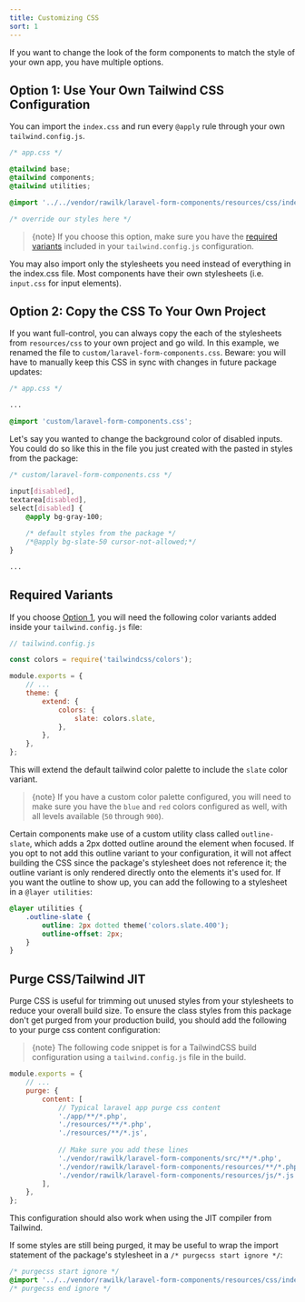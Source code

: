 ```yaml
---
title: Customizing CSS
sort: 1
---
```


If you want to change the look of the form components to match the style of your own app, you have multiple options.

## Option 1: Use Your Own Tailwind CSS Configuration
You can import the `index.css` and run every `@apply` rule through your own `tailwind.config.js`.

```css
/* app.css */

@tailwind base;
@tailwind components;
@tailwind utilities;

@import '../../vendor/rawilk/laravel-form-components/resources/css/index.css';

/* override our styles here */
```

> {note} If you choose this option, make sure you have the [required variants](#user-content-required-variants) included in your `tailwind.config.js` configuration.

You may also import only the stylesheets you need instead of everything in the index.css file. Most components have their own stylesheets (i.e. `input.css` for input elements).

## Option 2: Copy the CSS To Your Own Project
If you want full-control, you can always copy the each of the stylesheets from `resources/css` to your own project and go wild. In this example, we renamed the file to `custom/laravel-form-components.css`.
Beware: you will have to manually keep this CSS in sync with changes in future package updates:

```css
/* app.css */

...

@import 'custom/laravel-form-components.css';
```

Let's say you wanted to change the background color of disabled inputs. You could do so like this in the file you just created with the pasted in styles from the package:

```css
/* custom/laravel-form-components.css */

input[disabled],
textarea[disabled],
select[disabled] {
    @apply bg-gray-100;
    
    /* default styles from the package */
    /*@apply bg-slate-50 cursor-not-allowed;*/
}

...
```

## Required Variants
If you choose [Option 1](#user-content-option-1-use-your-own-tailwind-css-configuration), you will need the following color variants added inside your `tailwind.config.js` file:

```js
// tailwind.config.js

const colors = require('tailwindcss/colors');

module.exports = {
    // ...
    theme: {
        extend: {
            colors: {
                slate: colors.slate,
            },
        },
    },
};
```

This will extend the default tailwind color palette to include the `slate` color variant.

> {note} If you have a custom color palette configured, you will need to make sure you have the `blue` and `red` colors configured as well, with all
> levels available (`50` through `900`).

Certain components make use of a custom utility class called `outline-slate`, which adds a 2px dotted outline around the element when focused. If you opt to not add this outline variant to your configuration, it will not affect building the CSS since the package's stylesheet does not reference it; the outline variant is only rendered directly onto the elements it's used for. If you want the outline to show up, you can add the following to a stylesheet in a `@layer utilities`:

```css
@layer utilities {
    .outline-slate {
        outline: 2px dotted theme('colors.slate.400');
        outline-offset: 2px;
    }
}
```

## Purge CSS/Tailwind JIT

Purge CSS is useful for trimming out unused styles from your stylesheets to reduce your overall build size. To ensure
the class styles from this package don't get purged from your production build, you should add the following to your
purge css content configuration:

> {note} The following code snippet is for a TailwindCSS build configuration using a `tailwind.config.js` file in the build.

```js
module.exports = {
    // ...
    purge: {
        content: [
            // Typical laravel app purge css content
            './app/**/*.php',
            './resources/**/*.php',
            './resources/**/*.js',
            
            // Make sure you add these lines
            './vendor/rawilk/laravel-form-components/src/**/*.php',
            './vendor/rawilk/laravel-form-components/resources/**/*.php',
            './vendor/rawilk/laravel-form-components/resources/js/*.js',
        ],
    },
};
```

This configuration should also work when using the JIT compiler from Tailwind.

If some styles are still being purged, it may be useful to wrap the import statement of the package's stylesheet
in a `/* purgecss start ignore */`:

```css
/* purgecss start ignore */
@import '../../vendor/rawilk/laravel-form-components/resources/css/index.css';
/* purgecss end ignore */
```
